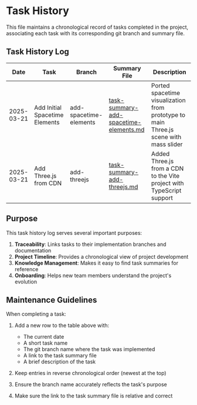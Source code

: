 # Task History

This file maintains a chronological record of tasks completed in the project, associating each task with its corresponding git branch and summary file.

## Task History Log

| Date | Task | Branch | Summary File | Description |
|------|------|--------|--------------|-------------|
| 2025-03-21 | Add Initial Spacetime Elements | add-spacetime-elements | [task-summary-add-spacetime-elements.md](./task-summary-add-spacetime-elements.md) | Ported spacetime visualization from prototype to main Three.js scene with mass slider |
| 2025-03-21 | Add Three.js from CDN | add-threejs | [task-summary-add-threejs.md](./task-summary-add-threejs.md) | Added Three.js from a CDN to the Vite project with TypeScript support |

## Purpose

This task history log serves several important purposes:

1. **Traceability**: Links tasks to their implementation branches and documentation
2. **Project Timeline**: Provides a chronological view of project development
3. **Knowledge Management**: Makes it easy to find task summaries for reference
4. **Onboarding**: Helps new team members understand the project's evolution

## Maintenance Guidelines

When completing a task:

1. Add a new row to the table above with:
   - The current date
   - A short task name
   - The git branch name where the task was implemented
   - A link to the task summary file
   - A brief description of the task

2. Keep entries in reverse chronological order (newest at the top)

3. Ensure the branch name accurately reflects the task's purpose

4. Make sure the link to the task summary file is relative and correct

